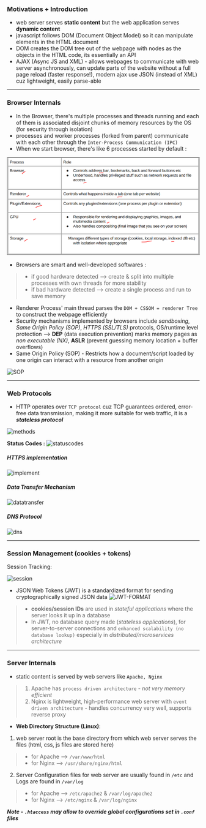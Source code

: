 
### Motivations + Introduction

- web server serves **static content** but the web application serves **dynamic content** 
- javascript follows DOM (Document Object Model) so it can manipulate elements in the HTML document 
- DOM creates the DOM tree out of the webpage with nodes as the objects in the HTML code, its essentially an API
- AJAX (Async JS and XML) - allows webpages to communicate with web server asynchronously, can update parts of the website without a full page reload (faster response!), modern ajax use JSON (instead of XML) cuz lightweight, easily parse-able 

---

### Browser Internals 

- In the Browser, there's multiple processes and threads running and each of them is associated disjoint chunks of memory resources by the OS (for security through isolation)
- processes and worker processes (forked from parent) communicate with each other through the `Inter-Process Communication (IPC)` 
- When we start browser, there's like 6 processes started by default :

![processes](/assets/browser-processes.png)

- Browsers are smart and well-developed softwares :
>  - if good hardware detected --> create & split into multiple processes with own threads for more stability
> - if bad hardware detected --> create a single process and run to save memory

- Renderer Process' main thread parses the `DOM + CSSOM = renderer Tree` to construct the webpage efficiently 
- Security mechanisms implemented by browsers include _sandboxing_, _Same Origin Policy (SOP)_, _HTTPS (SSL/TLS)_ protocols, OS/runtime level protection --> **DEP** (data execution prevention) marks memory pages as _non executable (NX)_, **ASLR** (prevent guessing memory location + buffer overflows)
- Same Origin Policy (SOP) - Restricts how a document/script loaded by one origin can interact with a resource from another origin 

![SOP](SOP.png)

---
### Web Protocols 

- HTTP operates over `TCP protocol` cuz TCP guarantees ordered, error-free data transmission, making it more suitable for web traffic, it is a **_stateless protocol_**

![methods](http-methods.png)

**Status Codes :**
![statuscodes](status-codes.png)


##### HTTPS implementation

![implement](https-implement.png)

##### Data Transfer Mechanism
![datatransfer](data-transfer.png)

##### DNS Protocol
![dns](dns-protocol.png)

---
### Session Management (cookies + tokens)

Session Tracking:

![session](session-track.png)

- JSON Web Tokens (JWT) is a standardized format for sending cryptographically signed JSON data
![JWT-FORMAT](JWT.png)

> - **cookies/session IDs** are used in _stateful applications_ where the server looks it up in a database
> - In JWT, no database query made (_stateless applications_), for server-to-server connections and `enhanced scalability (no database lookup)` especially in _distributed/microservices architecture_ 

---
### Server Internals 

- static content is served by web servers like `Apache, Nginx`
> 1. Apache has `process driven architecture` - _not very memory efficient_
> 2. Nginx is lightweight, high-performance web server with `event driven architecture` - handles concurrency very well, supports reverse proxy

- **Web Directory Structure (Linux)**: 

1. web server root is the base directory from which web server serves the files (html, css, js files are stored here)
> - for Apache --> `/var/www/html`
> - for Nginx --> `/usr/share/nginx/html`

2. Server Configuration files for web server are usually found in `/etc` and Logs are found in `/var/log`
> - for Apache --> `/etc/apache2` & `/var/log/apache2`
> - for Nginx --> `/etc/nginx` & `/var/log/nginx`

**_Note - `.htaccess` may allow to override global configurations set in `.conf` files_**





